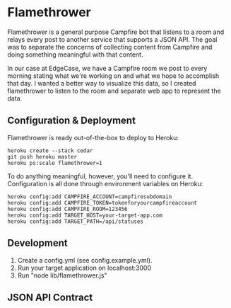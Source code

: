 # Flamethrower

Flamethrower is a general purpose Campfire bot that listens to a room
and relays every post to another service that supports a JSON API.
The goal was to separate the concerns of collecting content from Campfire
and doing something meaningful with that content.

In our case at EdgeCase, we have a Campfire room we post to every morning
stating what we're working on and what we hope to accomplish that day.
I wanted a better way to visualize this data, so I created flamethrower to
listen to the room and separate web app to represent the data.

## Configuration & Deployment

Flamethrower is ready out-of-the-box to deploy to Heroku:

    heroku create --stack cedar
    git push heroku master
    heroku ps:scale flamethrower=1

To do anything meaningful, however, you'll need to configure it.
Configuration is all done through environment variables on Heroku:

    heroku config:add CAMPFIRE_ACCOUNT=campfiresubdomain
    heroku config:add CAMPFIRE_TOKEN=tokenforyourcampfireaccount
    heroku config:add CAMPFIRE_ROOM=123456
    heroku config:add TARGET_HOST=your-target-app.com
    heroku config:add TARGET_PATH=/api/statuses

## Development

1. Create a config.yml (see config.example.yml).
1. Run your target application on localhost:3000
1. Run "node lib/flamethrower.js"

## JSON API Contract
